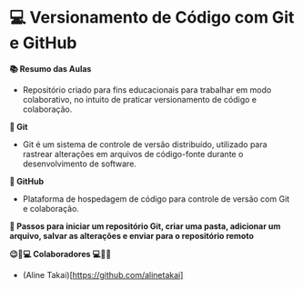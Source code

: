 # 💻 Versionamento de Código com Git e GitHub
**📚 Resumo das Aulas**
- Repositório criado para fins educacionais para trabalhar em modo colaborativo, no intuito de praticar versionamento de código e colaboração.

**🚨 Git**
- Git é um sistema de controle de versão distribuído, utilizado para rastrear alterações em arquivos de código-fonte durante o desenvolvimento de software.

**🚨 GitHub**
- Plataforma de hospedagem de código para controle de versão com Git e colaboração.

**🚨 Passos para iniciar um repositório Git, criar uma pasta, adicionar um arquivo, salvar as alterações e enviar para o repositório remoto**

**😉🚀💻 Colaboradores 💻🚀😉**
- (Aline Takai)[https://github.com/alinetakai]
